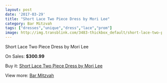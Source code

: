 ```yaml
---
layout: post
date: '2017-03-29'
title: "Short Lace Two Piece Dress by Mori Lee"
category: Bar Mitzvah
tags: ["dresses","unique","dress","lace","prom"]
image: http://img.transblink.com/3483-thickbox_default/short-lace-two-piece-dress-by-mori-lee.jpg
---
```

Short Lace Two Piece Dress by Mori Lee

On Sales: **$300.99**
<a href="https://www.transblink.com/en/bar-mitzvah/1103-short-lace-two-piece-dress-by-mori-lee.html"><amp-img layout="responsive" width="600" height="600" src="//img.transblink.com/3483-thickbox_default/short-lace-two-piece-dress-by-mori-lee.jpg" alt="Short Lace Two Piece Dress by Mori Lee 0" /></a>
<a href="https://www.transblink.com/en/bar-mitzvah/1103-short-lace-two-piece-dress-by-mori-lee.html"><amp-img layout="responsive" width="600" height="600" src="//img.transblink.com/3485-thickbox_default/short-lace-two-piece-dress-by-mori-lee.jpg" alt="Short Lace Two Piece Dress by Mori Lee 1" /></a>
<a href="https://www.transblink.com/en/bar-mitzvah/1103-short-lace-two-piece-dress-by-mori-lee.html"><amp-img layout="responsive" width="600" height="600" src="//img.transblink.com/3484-thickbox_default/short-lace-two-piece-dress-by-mori-lee.jpg" alt="Short Lace Two Piece Dress by Mori Lee 2" /></a>

Buy it: [Short Lace Two Piece Dress by Mori Lee](https://www.transblink.com/en/bar-mitzvah/1103-short-lace-two-piece-dress-by-mori-lee.html "Short Lace Two Piece Dress by Mori Lee")

View more: [Bar Mitzvah](https://www.transblink.com/en/2-bar-mitzvah "Bar Mitzvah")